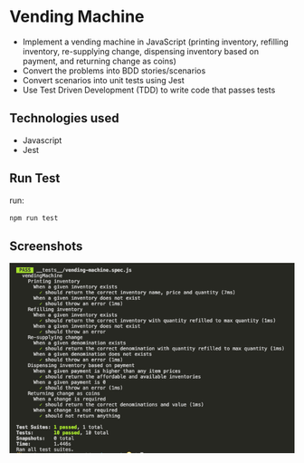 # Vending Machine

- Implement a vending machine in JavaScript (printing inventory, refilling inventory, re-supplying change, dispensing inventory based on payment, and returning change as coins)
- Convert the problems into BDD stories/scenarios
- Convert scenarios into unit tests using Jest
- Use Test Driven Development (TDD) to write code that passes tests

## Technologies used
- Javascript 
- Jest

## Run Test
run:

```bash
npm run test
```

## Screenshots
![TDD results](src/vending-machine-tdd-results.png "TDD results")